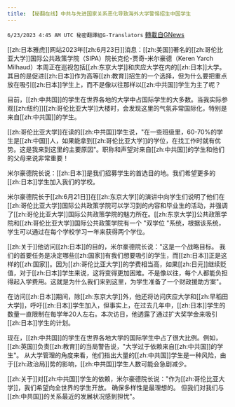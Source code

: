 ```yaml
---
title: 【秘翻在线】中共与先进国家关系恶化导致海外大学警惕招生中国学生
---
```

`6/23/2023 4:45 AM UTC 秘密翻譯組G-Translators` [轉載自GNews](https://gnews.org/articles/1405844)

         

[[zh:日本雅虎]]网站2023年[[zh:6月23日]]消息：[[zh:美国]]著名的[[zh:哥伦比亚大学]]国际公共政策学院（SIPA）院长克伦\-贾奇\-米尔豪德（Keren Yarch Milhaud）本周正在巡视包括[[zh:东京大学]]和庆应大学在内的[[zh:日本]]大学。其目的是促进[[zh:日本]]作为高等[[zh:教育]]招生的一个选择，但为什么要把重点放在吸引[[zh:日本]]学生上，而不是像以往那样以[[zh:中共国]]学生为主了呢？

目前，[[zh:中共国]]的学生在世界各地的大学中占国际学生的大多数。当我实际参观[[zh:纽约]][[zh:哥伦比亚大学]]大楼时，会发现这里的气氛非常国际化，特别是来自[[zh:中共国]]的学生。

[[zh:哥伦比亚大学]]在读的[[zh:中共国]]学生说，"在一些班级里，60-70%的学生是[[zh:中国]]人，如果能拿到[[zh:哥伦比亚大学]]的学位，在找工作时就有优势。这是我来到这里的主要原因"。职称和声望对来自[[zh:中共国]]的学生和他们的父母来说非常重要！

米尔豪德院长说：[[zh:日本]]是我们招募学生的首选目的地。我们希望更多的[[zh:日本]]学生加入我们的学校。

米尔豪德院长于[[zh:6月21日]]在[[zh:东京大学]]的演讲中向学生们说明了他们在[[zh:哥伦比亚大学]]国际公共政策学院可以学习到的内容和毕业生的活动，并强调了[[zh:哥伦比亚大学]]国际公共政策学院的魅力所在。[[zh:东京大学]]公共政策学院和[[zh:哥伦比亚大学]]国际公共政策学院有一个 "双学位 "系统，根据该系统，学生可以通过在每个学校学习一年来获得两个学位。

[[zh:关于]]他访问[[zh:日本]]的目的，米尔豪德院长说："这是一个战略目标。 我们的首要任务是决定哪些[[zh:国家]]有我们想要吸引的学生，而[[zh:日本]]正是这样的[[zh:国家]]。因为[[zh:哥伦比亚大学]]的学费相当高，如果[[zh:日元]]继续贬值，对于[[zh:日本]]学生来说，这将变得更加困难。不是像以往，每个人都能负担得起入学费用。这就是为什么我们来到这里，为学生准备了一个财政援助方案"。

在访问[[zh:日本]]期间，除[[zh:东京大学]]外，他还将访问庆应大学和[[zh:早稻田大学]]，呼吁[[zh:日本]]学生加入，但事实上，在过去几年中，[[zh:日本]]学生的数量一直限制在每学年20人左右。本次访日，他透露了通过扩大奖学金来吸引[[zh:日本]]学生的计划。

现在，[[zh:中共国]]的学生在世界各地大学的国际学生中占了很大比例。例如，[[zh:英国]]负责[[zh:教育]]的当局警告说，"大学过于依赖来自[[zh:中共国]]的学生"。 从大学管理的角度来看，他们指出大量的[[zh:中共国]]学生是一种风险，由于[[zh:政治局]]势的影响，[[zh:中共国]]学生人数可能会急剧减少。

[[zh:关于]]对[[zh:中共国]]学生的依赖，米尔豪德院长说："作为[[zh:哥伦比亚大学]]，我们希望向全世界的学生开放。 确保多样性是最理想的。 但我们对我们与[[zh:中共国]]的关系最近的发展状况感到担忧"。
